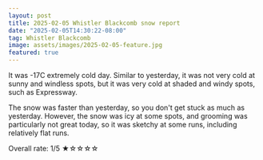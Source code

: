 ```yaml
---
layout: post
title: 2025-02-05 Whistler Blackcomb snow report
date: "2025-02-05T14:30:22-08:00"
tag: Whistler Blackcomb
image: assets/images/2025-02-05-feature.jpg
featured: true
---
```


It was -17C extremely cold day. Similar to yesterday, it was not very cold at sunny and windless spots, but it was very cold at shaded and windy spots, such as Expressway.

The snow was faster than yesterday, so you don't get stuck as much as yesterday. However, the snow was icy at some spots, and grooming was particularly not great today, so it was sketchy at some runs, including relatively flat runs.

Overall rate: 1/5 ★☆☆☆☆

